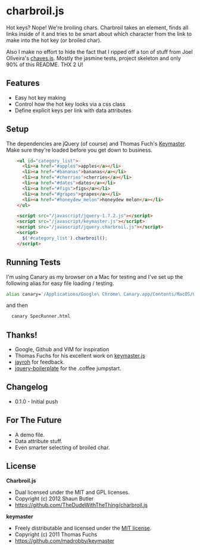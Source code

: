 # charbroil.js

Hot keys? Nope! We're broiling chars. Charbroil takes an element, finds
all links inside of it and tries to be smart about which character from
the link to make into the hot key (or broiled char).

Also I make no effort to hide the fact that I ripped off a ton of stuff
from Joel Oliveira's [chaves.js](https://github.com/jayroh/chaves.js).
Mostly the jasmine tests, project skeleton and only 90% of this README. THX 2 U!

## Features
* Easy hot key making
* Control how the hot key looks via a css class
* Define explicit keys per link with data attributes


## Setup

The dependencies are jQuery (of course) and Thomas Fuch's [Keymaster](https://raw.github.com/madrobby/keymaster/master/keymaster.js). Make sure they're loaded before you get down to business.

```html
    <ul id="category_list">
      <li><a href="#apples">apples</a></li>
      <li><a href="#bananas">bananas</a></li>
      <li><a href="#cherries">cherries</a></li>
      <li><a href="#dates">dates</a></li>
      <li><a href="#figs">figs</a></li>
      <li><a href="#grapes">grapes</a></li>
      <li><a href="#honeydew_melon">honeydew melon</a></li>
    </ul>

    <script src="/javascript/jquery-1.7.2.js"></script>
    <script src="/javascript/keymaster.js"></script>
    <script src="/javascript/jquery.charbroil.js"></script>
    <script>
      $('#category_list').charbroil();
    </script>
```

## Running Tests

I'm using Canary as my browser on a Mac for testing and I've set up the
following alias for easy file loading / testing.

```zsh
alias canary='/Applications/Google\ Chrome\ Canary.app/Contents/MacOS/Google\ Chrome\ Canary --allow-file-access-from-files'
```

and then

```zsh
  canary SpecRunner.html
```

## Thanks!

* Google, Github and VIM for inspiration
* Thomas Fuchs for his excellent work on [keymaster.js](https://github.com/madrobby/keymaster)
* [jayroh](https://github.com/jayroh) for feedback.
* [jquery-boilerplate](https://github.com/zenorocha/jquery-boilerplate/) for the .coffee jumpstart.

## Changelog

* 0.1.0 - Initial push

## For The Future

* A demo file.
* Data attribute stuff.
* Even smarter selecting of broiled char.

## License

**Charbroil.js**

* Dual licensed under the MIT and GPL licenses.
* Copyright (c) 2012 Shaun Butler
* https://github.com/TheDudeWithTheThing/charbroil.js

**keymaster**

* Freely distributable and licensed under the [MIT license](https://github.com/madrobby/keymaster).
* Copyright (c) 2011 Thomas Fuchs
* https://github.com/madrobby/keymaster
